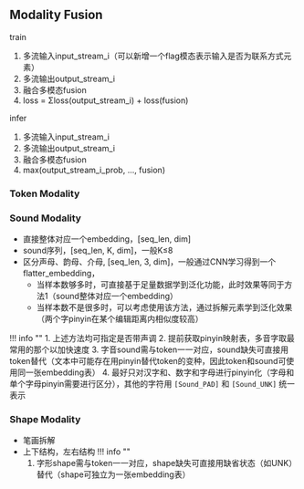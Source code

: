 ## Modality Fusion
train

1. 多流输入input_stream_i（可以新增一个flag模态表示输入是否为联系方式元素）
2. 多流输出output_stream_i
3. 融合多模态fusion
4. loss = Σloss(output_stream_i) + loss(fusion)

infer

 1. 多流输入input_stream_i
 2. 多流输出output_stream_i
 3. 融合多模态fusion
 4. max(output_stream_i_prob, ..., fusion)


### Token Modality


### Sound Modality
- 直接整体对应一个embedding，[seq_len, dim]
- sound序列，[seq_len, K, dim]，一般K≤8
- 区分声母、韵母、介母, [seq_len, 3, dim]，一般通过CNN学习得到一个flatter_embedding，
    - 当样本数够多时，可直接基于足量数据学到泛化功能，此时效果等同于方法1（sound整体对应一个embedding）
    - 当样本数不是很多时，可以考虑使用该方法，通过拆解元素学到泛化效果（两个字pinyin在某个编辑距离内相似度较高）
  
!!! info ""
    1. 上述方法均可指定是否带声调
    2. 提前获取pinyin映射表，多音字取最常用的那个以加快速度
    3. 字音sound需与token一一对应，sound缺失可直接用token替代（文本中可能存在用pinyin替代token的变种，因此token和sound可使用同一张embedding表）
    4. 最好只对汉字和、数字和字母进行pinyin化（字母和单个字母pinyin需要进行区分），其他的字符用 `[Sound_PAD]` 和 `[Sound_UNK]` 统一表示

    
### Shape Modality
- 笔画拆解
- 上下结构，左右结构
!!! info ""
    1. 字形shape需与token一一对应，shape缺失可直接用缺省状态（如UNK）替代（shape可独立为一张embedding表）
   